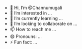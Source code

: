 - 👋 Hi, I’m @Channumugali
- 👀 I’m interested in ...
- 🌱 I’m currently learning ...
- 💞️ I’m looking to collaborate on ...
- 📫 How to reach me ...
- 😄 Pronouns: ...
- ⚡ Fun fact: ...

<!---
Channumugali/Channumugali is a ✨ special ✨ repository because its `README.md` (this file) appears on your GitHub profile.
You can click the Preview link to take a look at your changes.
--->
